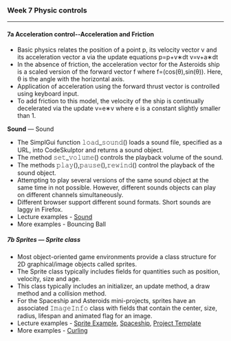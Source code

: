 ### Week 7 Physic controls
---
#### 7a  **Acceleration control**--Acceleration and Friction

* Basic physics relates the position of a point p, its velocity vector v and its acceleration vector a via the update equations 
p=p+v∗dt
v=v+a∗dt
* In the absence of friction, the acceleration vector for the Asteroids ship is a scaled version of the forward vector f where f=(cos(θ),sin(θ)). Here, θ is the angle with the horizontal axis.
* Application of acceleration using the forward thrust vector is controlled using keyboard input.
* To add friction to this model, the velocity of the ship is continually decelerated via the update v=e∗v where e is a constant slightly smaller than 1.

**Sound** — Sound

* The SimplGui function 𝚕𝚘𝚊𝚍_𝚜𝚘𝚞𝚗𝚍() loads a sound file, specified as a URL, into CodeSkulptor and returns a sound object.
* The method 𝚜𝚎𝚝_𝚟𝚘𝚕𝚞𝚖𝚎() controls the playback volume of the sound.
* The methods 𝚙𝚕𝚊𝚢(),𝚙𝚊𝚞𝚜𝚎(),𝚛𝚎𝚠𝚒𝚗𝚍() control the playback of the sound object.
* Attempting to play several versions of the same sound object at the same time in not possible. However, different sounds objects can play on different channels simultaneously.
* Different browser support different sound formats. Short sounds are laggy in Firefox.
* Lecture examples - [Sound](http://www.codeskulptor.org/#examples-sound.py)
* More examples - Bouncing Ball


##### 7b  **Sprites** — Sprite class

* Most object-oriented game environments provide a class structure for 2D graphical/image objects called sprites.
* The Sprite class typically includes fields for quantities such as position, velocity, size and age.
* This class typically includes an initializer, an update method, a draw method and a collision method.
* For the Spaceship and Asteroids mini-projects, sprites have an associated 𝙸𝚖𝚊𝚐𝚎𝙸𝚗𝚏𝚘 class with fields that contain the center, size, radius, lifespan and animated flag for an image.
* Lecture examples - [Sprite Example](http://www.codeskulptor.org/#examples-sprite_example.py), [Spaceship](http://www.codeskulptor.org/#examples-spaceship.py), [Project Template](http://www.codeskulptor.org/#examples-spaceship_template.py)
* More examples - [Curling](http://www.codeskulptor.org/#examples-more-7_acceleration_and_friction-curling.py)
